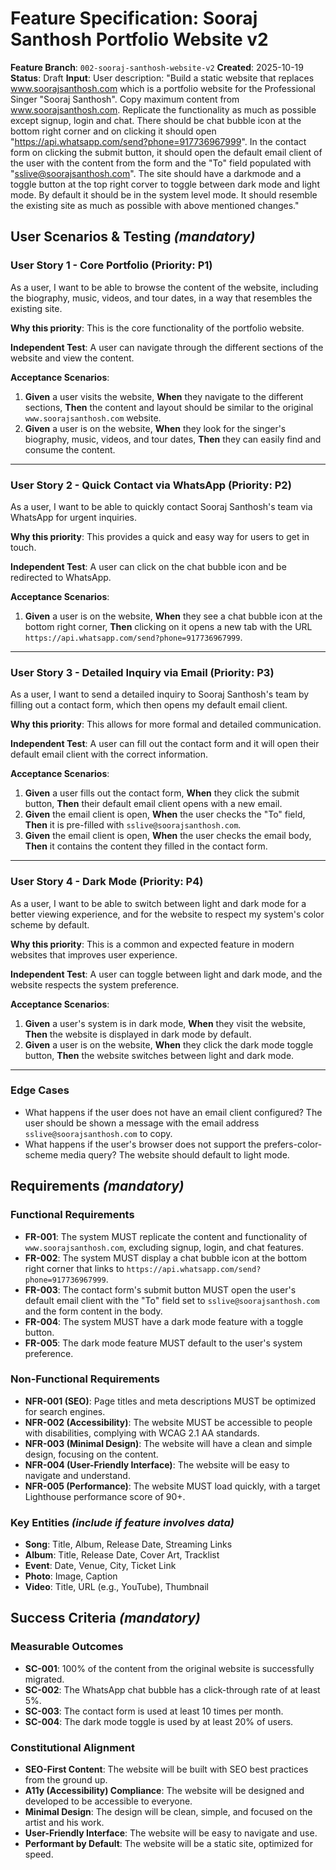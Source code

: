 # Feature Specification: Sooraj Santhosh Portfolio Website v2

**Feature Branch**: `002-sooraj-santhosh-website-v2`
**Created**: 2025-10-19
**Status**: Draft
**Input**: User description: "Build a static website that replaces www.soorajsanthosh.com which is a portfolio website for the Professional Singer "Sooraj Santhosh". Copy maximum content from www.soorajsanthosh.com. Replicate the functionality as much as possible except signup, login and chat. There should be chat bubble icon at the bottom right corner and on clicking it should open "https://api.whatsapp.com/send?phone=917736967999". In the contact form on clicking the submit button, it should open the default email client of the user with the content from the form and the "To" field populated with "sslive@soorajsanthosh.com". The site should have a darkmode and a toggle button at the top right corver to toggle between dark mode and light mode. By default it should be in the system level mode. It should resemble the existing site as much as possible with above mentioned changes."

## User Scenarios & Testing *(mandatory)*

### User Story 1 - Core Portfolio (Priority: P1)

As a user, I want to be able to browse the content of the website, including the biography, music, videos, and tour dates, in a way that resembles the existing site.

**Why this priority**: This is the core functionality of the portfolio website.

**Independent Test**: A user can navigate through the different sections of the website and view the content.

**Acceptance Scenarios**:

1. **Given** a user visits the website, **When** they navigate to the different sections, **Then** the content and layout should be similar to the original `www.soorajsanthosh.com` website.
2. **Given** a user is on the website, **When** they look for the singer's biography, music, videos, and tour dates, **Then** they can easily find and consume the content.

---

### User Story 2 - Quick Contact via WhatsApp (Priority: P2)

As a user, I want to be able to quickly contact Sooraj Santhosh's team via WhatsApp for urgent inquiries.

**Why this priority**: This provides a quick and easy way for users to get in touch.

**Independent Test**: A user can click on the chat bubble icon and be redirected to WhatsApp.

**Acceptance Scenarios**:

1. **Given** a user is on the website, **When** they see a chat bubble icon at the bottom right corner, **Then** clicking on it opens a new tab with the URL `https://api.whatsapp.com/send?phone=917736967999`.

---

### User Story 3 - Detailed Inquiry via Email (Priority: P3)

As a user, I want to send a detailed inquiry to Sooraj Santhosh's team by filling out a contact form, which then opens my default email client.

**Why this priority**: This allows for more formal and detailed communication.

**Independent Test**: A user can fill out the contact form and it will open their default email client with the correct information.

**Acceptance Scenarios**:

1. **Given** a user fills out the contact form, **When** they click the submit button, **Then** their default email client opens with a new email.
2. **Given** the email client is open, **When** the user checks the "To" field, **Then** it is pre-filled with `sslive@soorajsanthosh.com`.
3. **Given** the email client is open, **When** the user checks the email body, **Then** it contains the content they filled in the contact form.

---

### User Story 4 - Dark Mode (Priority: P4)

As a user, I want to be able to switch between light and dark mode for a better viewing experience, and for the website to respect my system's color scheme by default.

**Why this priority**: This is a common and expected feature in modern websites that improves user experience.

**Independent Test**: A user can toggle between light and dark mode, and the website respects the system preference.

**Acceptance Scenarios**:

1. **Given** a user's system is in dark mode, **When** they visit the website, **Then** the website is displayed in dark mode by default.
2. **Given** a user is on the website, **When** they click the dark mode toggle button, **Then** the website switches between light and dark mode.

---

### Edge Cases

- What happens if the user does not have an email client configured? The user should be shown a message with the email address `sslive@soorajsanthosh.com` to copy.
- What happens if the user's browser does not support the prefers-color-scheme media query? The website should default to light mode.

## Requirements *(mandatory)*

### Functional Requirements

- **FR-001**: The system MUST replicate the content and functionality of `www.soorajsanthosh.com`, excluding signup, login, and chat features.
- **FR-002**: The system MUST display a chat bubble icon at the bottom right corner that links to `https://api.whatsapp.com/send?phone=917736967999`.
- **FR-003**: The contact form's submit button MUST open the user's default email client with the "To" field set to `sslive@soorajsanthosh.com` and the form content in the body.
- **FR-004**: The system MUST have a dark mode feature with a toggle button.
- **FR-005**: The dark mode feature MUST default to the user's system preference.

### Non-Functional Requirements

- **NFR-001 (SEO)**: Page titles and meta descriptions MUST be optimized for search engines.
- **NFR-002 (Accessibility)**: The website MUST be accessible to people with disabilities, complying with WCAG 2.1 AA standards.
- **NFR-003 (Minimal Design)**: The website will have a clean and simple design, focusing on the content.
- **NFR-004 (User-Friendly Interface)**: The website will be easy to navigate and understand.
- **NFR-005 (Performance)**: The website MUST load quickly, with a target Lighthouse performance score of 90+.

### Key Entities *(include if feature involves data)*

- **Song**: Title, Album, Release Date, Streaming Links
- **Album**: Title, Release Date, Cover Art, Tracklist
- **Event**: Date, Venue, City, Ticket Link
- **Photo**: Image, Caption
- **Video**: Title, URL (e.g., YouTube), Thumbnail

## Success Criteria *(mandatory)*

### Measurable Outcomes

- **SC-001**: 100% of the content from the original website is successfully migrated.
- **SC-002**: The WhatsApp chat bubble has a click-through rate of at least 5%.
- **SC-003**: The contact form is used at least 10 times per month.
- **SC-004**: The dark mode toggle is used by at least 20% of users.

### Constitutional Alignment

- **SEO-First Content**: The website will be built with SEO best practices from the ground up.
- **A11y (Accessibility) Compliance**: The website will be designed and developed to be accessible to everyone.
- **Minimal Design**: The design will be clean, simple, and focused on the artist and his work.
- **User-Friendly Interface**: The website will be easy to navigate and use.
- **Performant by Default**: The website will be a static site, optimized for speed.